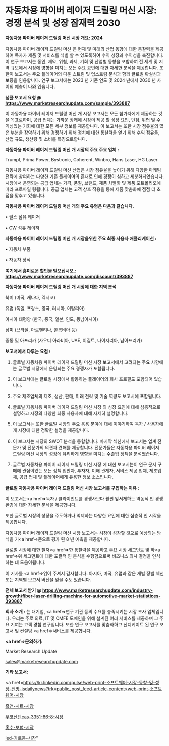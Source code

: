 # 자동차용 파이버 레이저 드릴링 머신 시장: 경쟁 분석 및 성장 잠재력 2030

<strong>자동차용 파이버 레이저 드릴링 머신 시장 개요: 2024</strong>

자동차용 파이버 레이저 드릴링 머신 은 현재 및 미래의 산업 동향에 대한 통찰력을 제공하여 독자가 제품 및 서비스를 식별 할 수 있도록하여 수익 성장과 수익성을 촉진합니다. 이 연구 보고서는 동인, 제약, 위협, 과제, 기회 및 산업별 동향을 포함하여 전 세계 및 지역 규모에서 시장에 영향을 미치는 모든 주요 요인에 대한 자세한 분석을 제공합니다. 또한이 보고서는 주요 플레이어의 다운 스트림 및 업스트림 분석과 함께 글로벌 확실성과 보증을 인용합니다. 연구 보고서에는 2023 년 기준 연도 및 2024 년에서 2030 년 사이의 예측이 나와 있습니다.



<strong>샘플 보고서 요청 @ <a href=https://www.marketresearchupdate.com/sample/393887>https://www.marketresearchupdate.com/sample/393887</a></strong>

이 자동차용 파이버 레이저 드릴링 머신 개 시장 보고서는 모든 참가자에게 제공하는 것을 목표로하며, 공급 업체는 가까운 장래에 시장이 제공 할 성장 요인, 단점, 위협 및 수익성있는 기회에 대한 모든 세부 정보를 제공합니다. 이 보고서는 또한 시장 점유율의 많은 부분을 장악하기 위해 경쟁하기 위해 정치에 대한 통찰력을 얻기 위해 수익 점유율, 산업 규모, 생산량 및 소비를 특징으로합니다.



<strong>자동차용 파이버 레이저 드릴링 머신 개 시장의 주요 주요 업체 :</strong>

Trumpf, Prima Power, Bystronic, Coherent, Winbro, Hans Laser, HG Laser

자동차용 파이버 레이저 드릴링 머신 산업은 시장 점유율을 높이기 위해 다양한 마케팅 전략에 참여하는 다양한 기존 플레이어의 존재로 인해 경쟁이 심하고 세분화되었습니다. 시장에서 운영되는 공급 업체는 가격, 품질, 브랜드, 제품 차별화 및 제품 포트폴리오에 따라 프로파일 링됩니다. 공급 업체는 고객 상호 작용을 통해 제품 맞춤화에 점점 더 초점을 맞추고 있습니다.



<strong>자동차용 파이버 레이저 드릴링 머신 개의 주요 유형은 다음과 같습니다.</strong>

• 펄스 섬유 레이저

• CW 섬유 레이저



<strong>자동차용 파이버 레이저 드릴링 머신 개 시장을위한 주요 최종 사용자 애플리케이션 :</strong>

• 자동차 부품

• 자동차 장식



<strong>여기에서 흥미로운 할인을 받으십시오.: <a href=https://www.marketresearchupdate.com/discount/393887>https://www.marketresearchupdate.com/discount/393887</a></strong>



<strong>자동차용 파이버 레이저 드릴링 머신 개 시장에 대한 지역 분석</strong>

북미 (미국, 캐나다, 멕시코)

유럽 (독일, 프랑스, 영국, 러시아, 이탈리아)

아시아 태평양 (한국, 중국, 일본, 인도, 동남아시아)

남미 (브라질, 아르헨티나, 콜롬비아 등)

중동 및 아프리카 (사우디 아라비아, UAE, 이집트, 나이지리아, 남아프리카)



<strong>보고서에서 다루는 요점 :</strong>

1. 글로벌 자동차용 파이버 레이저 드릴링 머신 시장 보고서에서 고려되는 주요 사항에는 글로벌 시장에서 운영되는 주요 경쟁자가 포함됩니다.

2. 이 보고서에는 글로벌 시장에서 활동하는 플레이어의 회사 프로필도 포함되어 있습니다.

3. 주요 제조업체의 제조, 생산, 판매, 미래 전략 및 기술 역량도 보고서에 포함됩니다.

4. 글로벌 자동차용 파이버 레이저 드릴링 머신 시장 의 성장 요인에 대해 심층적으로 설명하고 시장의 다양한 최종 사용자에 대해 자세히 설명합니다.

5. 이 보고서는 또한 글로벌 시장의 주요 응용 분야에 대해 이야기하여 독자 / 사용자에게 시장에 대한 정확한 설명을 제공합니다.

6. 이 보고서는 시장의 SWOT 분석을 통합합니다. 마지막 섹션에서 보고서는 업계 전문가 및 전문가의 의견과 견해를 제공합니다. 전문가들은 자동차용 파이버 레이저 드릴링 머신 시장의 성장에 유리하게 영향을 미치는 수출입 정책을 분석했습니다.

7. 글로벌 자동차용 파이버 레이저 드릴링 머신 시장 에 대한 보고서는이 연구 문서 구매에 관심이있는 모든 정책 입안자, 투자자, 이해 관계자, 서비스 제공 업체, 제조업체, 공급 업체 및 플레이어에게 유용한 정보 소스입니다.



<strong>글로벌 자동차용 파이버 레이저 드릴링 머신 시장 보고서를 구입하는 이유 :</strong>

이 보고서는<a href=>독자 / 클</a>라이언트를 경쟁사보다 훨씬 앞서게하는 역동적 인 경쟁 환경에 대한 자세한 분석을 제공합니다.

또한 글로벌 시장의 성장을 주도하거나 억제하는 다양한 요인에 대한 심층적 인 시각을 제공합니다.

자동차용 파이버 레이저 드릴링 머신 시장 보고서는 시장이 성장할 것으로 예상되는 방식을 기<a href=>준으로</a> 평가 된 8 년 예측을 제공합니다.

글로벌 시장에 대한 철저<a href=>한 통찰력</a>을 제공하고 주요 시장 세그먼트 및 하<a href=>위 세그</a>먼트에 대한 포괄적 인 분석을 수행함으로써 비즈니스 의사 결정을 인식하는 데 도움이됩니다.

이 기사를 <a href=>읽어 주</a>셔서 감사합니다. 아시아, 미국, 유럽과 같은 개별 장별 섹션 또는 지역별 보고서 버전을 얻을 수도 있습니다.



<strong>전체 보고서 받기 @ <a href=https://www.marketresearchupdate.com/industry-growth/fiber-laser-drilling-machine-for-automotive-market-statistices-393887>https://www.marketresearchupdate.com/industry-growth/fiber-laser-drilling-machine-for-automotive-market-statistices-393887</a></strong>



<strong>회사 소개 :</strong>
는 대기업, <a href=>연구 기</a>관 등의 수요를 충족시키는 시장 조사 업체입니다. 우리는 주로 의료, IT 및 CMFE 도메인을 위해 설계된 여러 서비스를 제공하며 그 주요 기여는 고객 경험 연구입니다. 또한 연구 보고서를 맞춤화하고 신디케이트 된 연구 보고서 및 컨설팅 <a href=>서비</a>스를 제공합니다.



<strong><a href=>문의하기:</a></strong>

Market Research Update

sales@marketresearchupdate.com



<strong>기타 보고서:</strong>

<a href=https://kr.linkedin.com/pulse/web-print-소프트웨어-시장-동향-및-성장-전망-isdailynews?trk=public_post_feed-article-content>web-print-소프트웨어-시장</a>

<a href=https://www.linkedin.com/pulse/흑연-시트-시장-규모-및-성장-2023-market-matrix-musings-analysis-vg43f/>흑연-시트-시장</a>

<a href=https://www.linkedin.com/pulse/푸코산틴cas-3351-86-8-시장-현재-및-미래-성장-2029-ctpaf/>푸코산틴cas-3351-86-8-시장</a>

<a href=https://www.linkedin.com/pulse/홍수-보험-시장-규모-및-성장-2023-trendsetters-talk-360-analysis-gahcf/>홍수-보험-시장</a>

<a href=https://www.linkedin.com/pulse/led-가로등-시장-동향-및-성장-전망-analytics-avenue-adventures-24-ana-jgabc/>led-가로등-시장</a>"
